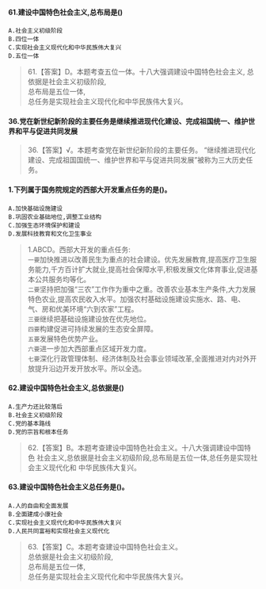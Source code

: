 #### 61.建设中国特色社会主义,总布局是()
    A.社会主义初级阶段
    B.四位一体
    C.实现社会主义现代化和中华民族伟大复兴
    D.五位一体
>   61.【答案】D。本题考查五位一体。十八大强调建设中国特色社会主义,
总依据是社会主义初级阶段,      
总布局是五位一体,      
总任务是实现社会主义现代化和中华民族伟大复兴。      

#### 36.党在新世纪新阶段的主要任务是继续推进现代化建设、完成祖国统一、维护世界和平与促进共同发展
>   36.【答案】√。本题考查党在新世纪新阶段的主要任务。
“继续推进现代化建设、完成祖国国统一、维护世界和平与促进共同发展”被称为三大历史任务。

#### 1.下列属于国务院规定的西部大开发重点任务的是()。
    A.加快基础设施建设
    B.巩固农业基础地位,调整工业结构
    C.加强生态环境保护和建设
    D.发展科技教育和文化卫生事业
>   1.ABCD。西部大开发的重点任务:             
`一要`加快推进以改善民生为重点的社会建设。优先发展教育,提高医疗卫生服务能力,千方百计扩大就业,提高社会保障水平,积极发展文化体育事业,促进基本公共服务均等化。                                
`二要`坚持把加强“三农”工作作为重中之重。改善农业基本生产条件,大力发展特色农业,提高农民收入水平。加强农村基础设施建设实施水、路、电、气、房和优美环境“六到农家”工程。                            
`三要`继续把基础设施建设放在优先地位。                    
`四要`构建促进可持续发展的生态安全屏障。                    
`五要`发展特色优势产业。                    
`六要`进一步加大西部重点区域开发力度。                    
`七要`深化行政管理体制、经济体制及社会事业领域改革,全面推进对内对外开放提升沿边开发开放水平。所以全选。

#### 62.建设中国特色社会主义,总依据是()
    A.生产力还比较落后
    B.社会主义初级阶段
    C.党的基本路线   
    D.党的宗旨和根本任务
>   62.【答案】B。本题考查建设中国特色社会主义。十八大强调建设中国特色
    社会主义,总依据是社会主义初级阶段,总布局是五位一体,总任务是实现社会主义现代化和
    中华民族伟大复兴。
        
#### 63.建设中国特色社会主义总任务是()。
    A.人的自由和全面发展
    B.全面建成小康社会
    C.实现社会主义现代化和中华民族伟大复兴
    D.人民共同富裕和实现社会主义现代化
>   63.【答案】C。本题考查建设中国特色社会主义。     
总依据是社会主义初级阶段,      
总布局是五位一体,      
总任务是实现社会主义现代化和中华民族伟大复兴。      
